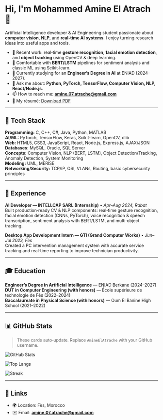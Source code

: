 
# Hi, I'm **Mohammed Amine El Atrach** 👋

Artificial Intelligence developer & AI Engineering student passionate about **computer vision**, **NLP**, and **real‑time AI systems**. I enjoy turning research ideas into useful apps and tools.

- 🔭 Recent work: real‑time **gesture recognition**, **facial emotion detection**, and **object tracking** using OpenCV & deep learning.
- 🧠 Comfortable with **BERT/LSTM** pipelines for sentiment analysis and classic ML using Scikit‑learn.
- 🌱 Currently studying for an **Engineer’s Degree in AI** at ENIAD (2024–2027).
- 💬 Ask me about: **Python, PyTorch, TensorFlow, Computer Vision, NLP, React/Node.js**.
- 📫 How to reach me: **amine.07.atrache@gmail.com**
- 📄 My résumé: [Download PDF](./assets/Mohammed_Amine_El_Atrach_CV.pdf)

---

## 🧰 Tech Stack

**Programming:** C, C++, C#, Java, Python, MATLAB  
**AI/ML:** PyTorch, TensorFlow, Keras, Scikit‑learn, OpenCV, dlib  
**Web:** HTML5, CSS3, JavaScript, React, Node.js, Express.js, AJAX/JSON  
**Databases:** MySQL, Oracle, SQL Server  
**Concepts:** Computer Vision, NLP (BERT, LSTM), Object Detection/Tracking, Anomaly Detection, System Monitoring  
**Modeling:** UML, MERISE  
**Networking/Security:** TCP/IP, OSI, VLANs, Routing, basic cybersecurity principles

---

## 💼 Experience

**AI Developer — INTELLCAP SARL (Internship)** • *Apr–Aug 2024, Rabat*  
Built production‑ready CV & NLP components: real‑time gesture recognition, facial emotion detection (CNNs, PyTorch), voice recognition & speech transcription, sentiment analysis with BERT/LSTM, and multi‑object tracking.

**Desktop App Development Intern — GTI (Grand Computer Works)** • *Jun–Jul 2023, Fès*  
Created a PC intervention management system with accurate service tracking and real‑time reporting to improve technician productivity.

---

## 🎓 Education

**Engineer’s Degree in Artificial Intelligence** — ENIAD Berkane (2024–2027)  
**DUT in Computer Engineering (with honors)** — École supérieure de technologie de Fès (2022–2024)  
**Baccalaureate in Physical Science (with honors)** — Oum El Banine High School (2021–2022)

---

## 📊 GitHub Stats

> These cards auto‑update. Replace `AmineElAtrache` with your GitHub username.

![GitHub Stats](https://github-readme-stats.vercel.app/api?username=AmineElAtrache&show_icons=true)

![Top Langs](https://github-readme-stats.vercel.app/api/top-langs/?username=AmineElAtrache&layout=compact)

![Streak](https://streak-stats.demolab.com?user=AmineElAtrache)

---

## 🔗 Links

- 🌍 Location: Fès, Morocco
- ✉️ Email: **amine.07.atrache@gmail.com**
